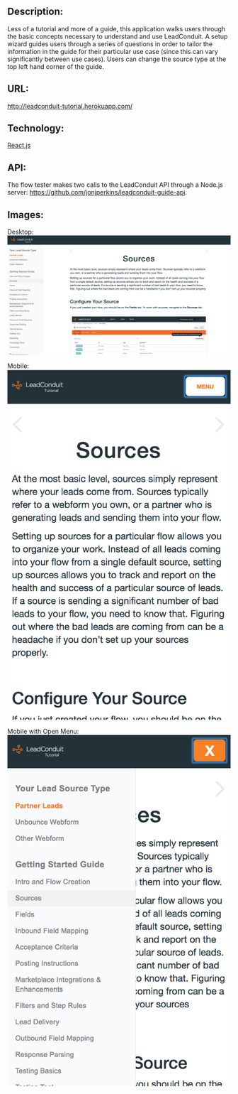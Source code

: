 ## **Description**:
Less of a tutorial and more of a guide, this application walks users through the basic concepts necessary to understand and use LeadConduit. A setup wizard guides users through a series of questions in order to tailor the information in the guide for their particular use case (since this can vary significantly between use cases). Users can change the source type at the top left hand corner of the guide. 

## **URL**: 
http://leadconduit-tutorial.herokuapp.com/

## **Technology**:
[React.js](https://facebook.github.io/react/)

## **API**: 
The flow tester makes two calls to the LeadConduit API through a Node.js server: https://github.com/jonjperkins/leadconduit-guide-api. 

## **Images**:

Desktop:
![desktop](/images/desktop.png)

Mobile:
![mobile](/images/mobile.png)

Mobile with Open Menu:
![mobile-menu](/images/mobile-menu.png)